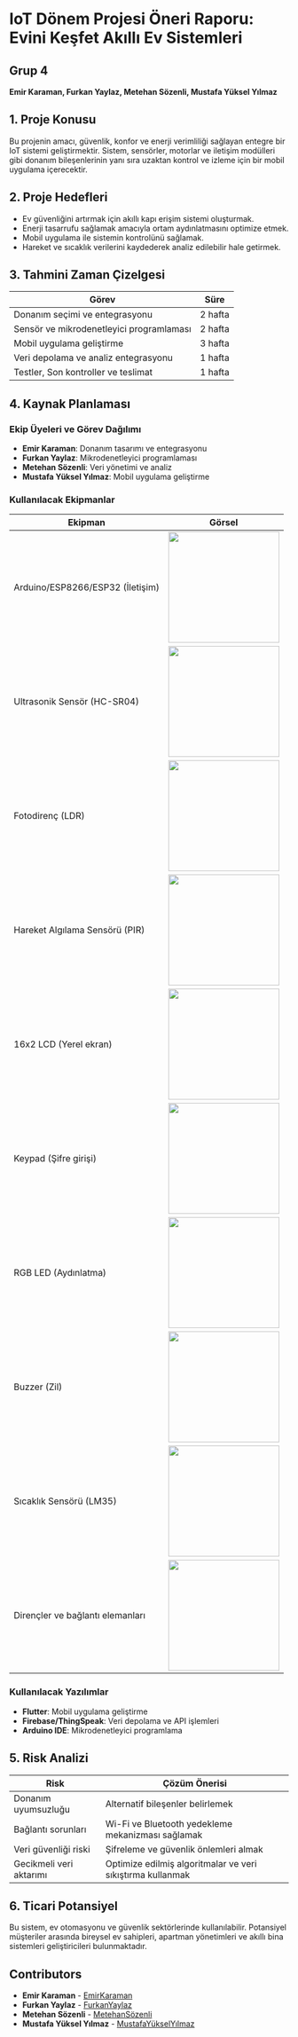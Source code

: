 # IoT Dönem Projesi Öneri Raporu: Evini Keşfet Akıllı Ev Sistemleri

## Grup 4
**Emir Karaman, Furkan Yaylaz, Metehan Sözenli, Mustafa Yüksel Yılmaz**

## 1. Proje Konusu
Bu projenin amacı, güvenlik, konfor ve enerji verimliliği sağlayan entegre bir IoT sistemi geliştirmektir. Sistem, sensörler, motorlar ve iletişim modülleri gibi donanım bileşenlerinin yanı sıra uzaktan kontrol ve izleme için bir mobil uygulama içerecektir.

## 2. Proje Hedefleri
- Ev güvenliğini artırmak için akıllı kapı erişim sistemi oluşturmak.
- Enerji tasarrufu sağlamak amacıyla ortam aydınlatmasını optimize etmek.
- Mobil uygulama ile sistemin kontrolünü sağlamak.
- Hareket ve sıcaklık verilerini kaydederek analiz edilebilir hale getirmek.

## 3. Tahmini Zaman Çizelgesi
| Görev | Süre |
|--------|------|
| Donanım seçimi ve entegrasyonu | 2 hafta |
| Sensör ve mikrodenetleyici programlaması | 2 hafta |
| Mobil uygulama geliştirme | 3 hafta |
| Veri depolama ve analiz entegrasyonu | 1 hafta |
| Testler, Son kontroller ve teslimat| 1 hafta |

## 4. Kaynak Planlaması
### Ekip Üyeleri ve Görev Dağılımı
- **Emir Karaman**: Donanım tasarımı ve entegrasyonu
- **Furkan Yaylaz**: Mikrodenetleyici programlaması
- **Metehan Sözenli**: Veri yönetimi ve analiz
- **Mustafa Yüksel Yılmaz**: Mobil uygulama geliştirme

### Kullanılacak Ekipmanlar
| Ekipman | Görsel |
|--------|------|
| Arduino/ESP8266/ESP32 (İletişim) | <img src="https://github.com/furkanyaylaz/EviniKesfet/blob/main/Öneri%20Raporu/Figure/Esp32-Arduino.png" width="200"> |
| Ultrasonik Sensör (HC-SR04) | <img src="https://github.com/furkanyaylaz/EviniKesfet/blob/main/Öneri%20Raporu/Figure/HC-SR04.png" width="200"> |
| Fotodirenç (LDR) | <img src="https://github.com/furkanyaylaz/EviniKesfet/blob/main/Öneri%20Raporu/Figure/LDR.png" width="200"> |
| Hareket Algılama Sensörü (PIR)| <img src="https://github.com/furkanyaylaz/EviniKesfet/blob/main/Öneri%20Raporu/Figure/PIR.png" width="200"> |
| 16x2 LCD (Yerel ekran) | <img src="https://github.com/furkanyaylaz/EviniKesfet/blob/main/Öneri%20Raporu/Figure/LCD.png" width="200"> |
| Keypad (Şifre girişi) | <img src="https://github.com/furkanyaylaz/EviniKesfet/blob/main/Öneri%20Raporu/Figure/Keypad.jpg" width="200"> |
| RGB LED (Aydınlatma) | <img src="https://github.com/furkanyaylaz/EviniKesfet/blob/main/Öneri%20Raporu/Figure/RGB.png" width="200"> |
| Buzzer (Zil) | <img src="https://github.com/furkanyaylaz/EviniKesfet/blob/main/Öneri%20Raporu/Figure/Buzzer.jpg" width="200"> |
| Sıcaklık Sensörü (LM35) | <img src="https://github.com/furkanyaylaz/EviniKesfet/blob/main/Öneri%20Raporu/Figure/LM35.jpg" width="200"> |
| Dirençler ve bağlantı elemanları | <img src="https://github.com/furkanyaylaz/EviniKesfet/blob/main/Öneri%20Raporu/Figure/BaglantiElemanlari.png" width="200"> |

### Kullanılacak Yazılımlar
- **Flutter**: Mobil uygulama geliştirme
- **Firebase/ThingSpeak**: Veri depolama ve API işlemleri
- **Arduino IDE**: Mikrodenetleyici programlama

## 5. Risk Analizi
| Risk | Çözüm Önerisi |
|------|--------------|
| Donanım uyumsuzluğu | Alternatif bileşenler belirlemek |
| Bağlantı sorunları | Wi-Fi ve Bluetooth yedekleme mekanizması sağlamak |
| Veri güvenliği riski | Şifreleme ve güvenlik önlemleri almak |
| Gecikmeli veri aktarımı | Optimize edilmiş algoritmalar ve veri sıkıştırma kullanmak |

## 6. Ticari Potansiyel
Bu sistem, ev otomasyonu ve güvenlik sektörlerinde kullanılabilir. Potansiyel müşteriler arasında bireysel ev sahipleri, apartman yönetimleri ve akıllı bina sistemleri geliştiricileri bulunmaktadır.


## Contributors

* **Emir Karaman** - [EmirKaraman](https://github.com/Emir-Karaman)
* **Furkan Yaylaz** - [FurkanYaylaz](https://github.com/furkanyaylaz)
* **Metehan Sözenli** - [MetehanSözenli](https://github.com/metehansozenli)
* **Mustafa Yüksel Yılmaz** - [MustafaYükselYılmaz](https://github.com/mustafay-yilmaz)

